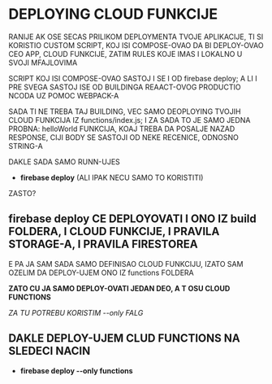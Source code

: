 # DEPLOYING CLOUD FUNKCIJE

RANIJE AK OSE SECAS PRILIKOM DEPLOYMENTA TVOJE APLIKACIJE, TI SI KORISTIO CUSTOM SCRIPT, KOJ ISI COMPOSE-OVAO DA BI DEPLOY-OVAO CEO APP, CLOUD FUNKCIJE, ZATIM RULES KOJE IMAS I LOKALNO U SVOJI MFAJLOVIMA

SCRIPT KOJ ISI COMPOSE-OVAO SASTOJ I SE I OD firebase deploy; A LI I PRE SVEGA SASTOJ ISE OD BUILDINGA REAACT-OVOG PRODUCTIO NCODA UZ POMOC WEBPACK-A

SADA TI NE TREBA TAJ BUILDING, VEC SAMO DEOPLOYING TVOJIH CLOUD FUNKCIJA IZ functions/index.js; I ZA SADA TO JE SAMO JEDNA PROBNA: helloWorld FUNKCIJA, KOAJ TREBA DA POSALJE NAZAD RESPONSE, CIJI BODY SE SASTOJI OD NEKE RECENICE, ODNOSNO STRING-A

DAKLE SADA SAMO RUNN-UJES

- **firebase deploy** (ALI IPAK NECU SAMO TO KORISTITI)

ZASTO?

## firebase deploy CE DEPLOYOVATI I ONO IZ build FOLDERA, I CLOUD FUNKCIJE, I PRAVILA STORAGE-A, I PRAVILA FIRESTOREA

E PA JA SAM SADA SAMO DEFINISAO CLOUD FUNKCIJU,  IZATO SAM OZELIM DA DEPLOY-UJEM ONO IZ functions FOLDERA

**ZATO CU JA SAMO DEPLOY-OVATI JEDAN DEO, A T OSU CLOUD FUNCTIONS**

*ZA TU POTREBU KORISTIM --only FALG*

## DAKLE DEPLOY-UJEM CLUD FUNCTIONS NA SLEDECI NACIN

- **firebase deploy --only functions**

